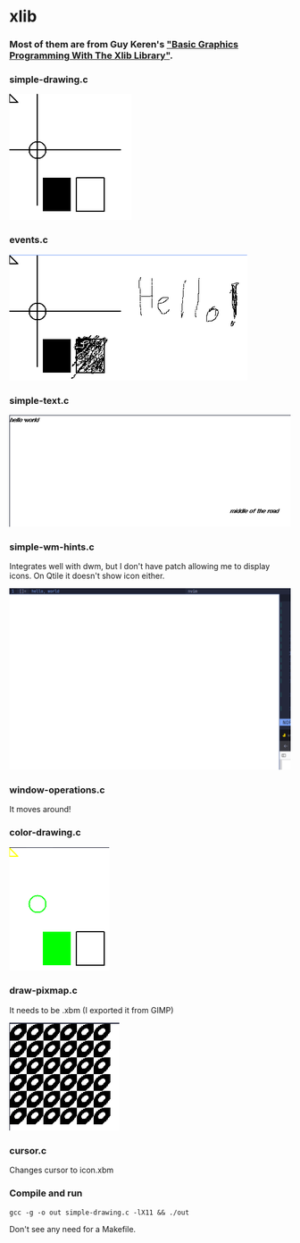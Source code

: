 # xlib

### Most of them are from Guy Keren's ["Basic Graphics Programming With The Xlib Library"](https://ftp.dim13.org/pub/doc/Xlib.pdf).

### simple-drawing.c

![simple-drawing](assets/simple-drawing.png)

### events.c

![events](assets/events.png)

### simple-text.c

![simple-text](assets/simple-text.png)

### simple-wm-hints.c

Integrates well with dwm, but I don't have patch allowing me to display icons. On Qtile it doesn't show icon either.

![simple-wm-hints](assets/simple-wm-hints.png)

### window-operations.c

It moves around!

### color-drawing.c

![color-drawing](assets/color-drawing.png)

### draw-pixmap.c

It needs to be .xbm (I exported it from GIMP)

![draw-pixmap](assets/draw-pixmap.png)

### cursor.c

Changes cursor to icon.xbm

### Compile and run

```
gcc -g -o out simple-drawing.c -lX11 && ./out
```

Don't see any need for a Makefile.
